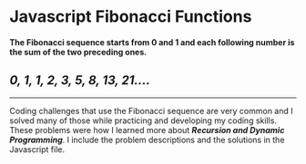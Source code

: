 # Javascript Fibonacci Functions

#### The Fibonacci sequence starts from 0 and 1 and each following number is the sum of the two preceding ones.

## ***0, 1, 1, 2, 3, 5, 8, 13, 21....***

***

Coding challenges that use the Fibonacci sequence are very common and I solved many of those while practicing and developing my coding skills. These problems were how I learned more about ***Recursion and Dynamic Programming***. I include the problem descriptions and the solutions in the Javascript file.
